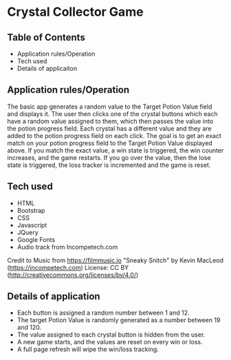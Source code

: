 # Crystal Collector Game

## Table of Contents
* Application rules/Operation
* Tech used
* Details of applicaiton


## Application rules/Operation

The basic app generates a random value to the Target Potion Value field and displays it. The user then clicks one of the crystal buttons which each have a random value assigned to them, which then passes the value into the potion progress field. Each crystal has a different value and they are added to the potion progress field on each click. The goal is to get an exact match on your potion progress field to the Target Potion Value displayed above. If you match the exact value, a win state is triggered, the win counter increases, and the game restarts. If you go over the value, then the lose state is triggered, the loss tracker is incremented and the game is reset. 

## Tech used
* HTML
* Bootstrap
* CSS
* Javascript
* JQuery
* Google Fonts
* Audio track from Incompetech.com 

Credit to Music from https://filmmusic.io
        "Sneaky Snitch" by Kevin MacLeod (https://incompetech.com)
        License: CC BY (http://creativecommons.org/licenses/by/4.0/)

## Details of application
* Each button is assigned a random number between 1 and 12.
* The target Potion Value is randomly generated as a number between 19 and 120.
* The value assigned to each crystal button is hidden from the user. 
* A new game starts, and the values are reset on every win or loss. 
* A full page refresh will wipe the win/loss tracking.